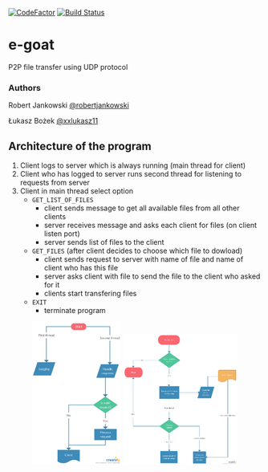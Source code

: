 [![CodeFactor](https://www.codefactor.io/repository/github/robertjankowski/e-goat/badge)](https://www.codefactor.io/repository/github/robertjankowski/e-goat)
[![Build Status](https://travis-ci.com/robertjankowski/e-goat.svg?branch=master)](https://travis-ci.com/robertjankowski/e-goat)

# e-goat
P2P file transfer using UDP protocol

### Authors
Robert Jankowski [@robertjankowski](https://github.com/robertjankowski)

Łukasz Bożek     [@xxlukasz11](https://github.com/xxlukasz11)

## Architecture of the program

1. Client logs to server which is always running (main thread for client)
2. Client who has logged to server runs second thread for listening to requests from server
3. Client in main thread select option
    - `GET_LIST_OF_FILES` 
        - client sends message to get all available files from all other clients
        - server receives message and asks each client for files (on client listen port)
        - server sends list of files to the client
    - `GET_FILES` (after client decides to choose which file to dowload)
        - client sends request to server with name of file and name of client who has this file
        - server asks client with file to send the file to the client who asked for it
        - clients start transfering files
    - `EXIT` 
        - terminate program 
  
<p align="center">
  <img title="Server diagram" src="images/e-goat-server.png" width="35%"/>
  <img title="Client diagram" src="images/e-goat-client.png" width="45%"/>
</p>
